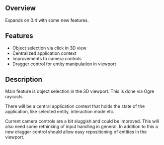 ## Overview ##
Expands on 0.4 with some new features.

## Features ##
  * Object selection via click in 3D view
  * Centralized application context
  * Improvements to camera controls
  * Dragger control for entity manipulation in viewport

## Description ##
Main feature is object selection in the 3D viewport. This is done via Ogre raycasts.

There will be a central application context that holds the state of the application, like selected entity, interaction mode etc.

Current camera controls are a bit sluggish and could be improved. This will also need some rethinking of input handling in general.
In addition to this a new dragger control should allow easy repositioning of entities in the viewport.